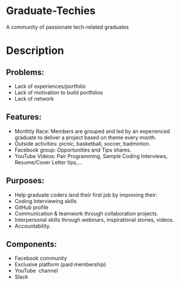 # Graduate-Techies
A community of passionate tech-related graduates
# Description
## Problems:
- Lack of experiences/portfolio
- Lack of motivation to build portfolios
- Lack of network

## Features:
- Monthly Race: Members are grouped and led by an experienced graduate to deliver a project based on theme every month.
- Outside activities: picnic, basketball, soccer, badminton. 
- Facebook group: Opportunities and Tips shares.
- YouTube Videos: Pair Programming, Sample Coding Interviews, Resume/Cover Letter tips,...

## Purposes:
- Help graduate coders land their first job by improving their: 
- Coding Interviewing skills
- GitHub profile
- Communication & teamwork through collaboration projects.
- Interpersonal skills through webinars, inspirational stories, videos. 
- Accountability.

## Components:
- Facebook community
- Exclusive platform (paid membership)
- YouTube  channel
- Slack
